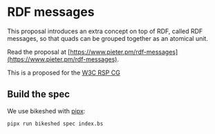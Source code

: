 # RDF messages

This proposal introduces an extra concept on top of RDF, called RDF messages, so that quads can be grouped together as an atomical unit.

Read the proposal at [https://www.pieter.pm/rdf-messages](https://www.pieter.pm/rdf-messages).

This is a proposed for the [W3C RSP CG](https://www.w3.org/groups/cg/rsp/)


## Build the spec

We use bikeshed with [pipx](https://pipx.pypa.io/stable/):

```bash
pipx run bikeshed spec index.bs
```
